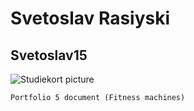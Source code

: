 # Svetoslav Rasiyski

## Svetoslav15

![Studiekort picture](https://github.com/user-attachments/assets/5e0018b6-0176-46f5-a718-a87c55faf642)

```
Portfolio 5 document (Fitness machines)
```
